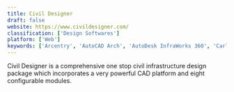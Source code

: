 ```yaml
---
title: Civil Designer
draft: false 
website: https://www.civildesigner.com/
classification: ['Design Softwares']
platform: ['Web']
keywords: ['Arcentry', 'AutoCAD Arch', 'AutoDesk InfraWorks 360', 'Carlson Civil', 'Civil 3D', 'Design Master Electrical', 'Easy Blue Print', 'HydroCAD', 'LumenRT', 'OpenRoads Designer', 'Revit LT', 'Site3D', 'SketchUp', 'Softree Optimal', 'Vectorworks Designer', 'WaterCAD']
---
```

Civil Designer is a comprehensive one stop civil infrastructure design package which incorporates a very powerful CAD platform and eight configurable modules.